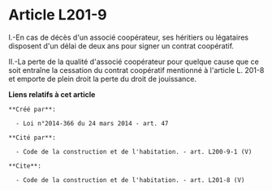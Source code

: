 # Article L201-9

I.-En cas de décès d'un associé coopérateur, ses héritiers ou légataires disposent d'un délai de deux ans pour signer un
contrat coopératif. 

II.-La perte de la qualité d'associé coopérateur pour quelque cause que ce soit entraîne la cessation du contrat coopératif
mentionné à l'article L. 201-8 et emporte de plein droit la perte du droit de jouissance.

**Liens relatifs à cet article**

	**Créé par**:

	  - Loi n°2014-366 du 24 mars 2014 - art. 47

	**Cité par**:

	  - Code de la construction et de l'habitation. - art. L200-9-1 (V)

	**Cite**:

	  - Code de la construction et de l'habitation. - art. L201-8 (V)
